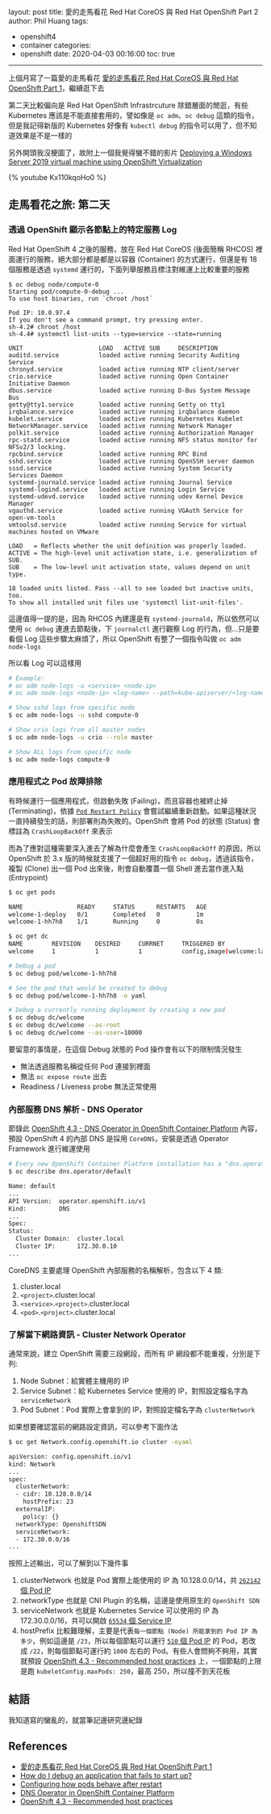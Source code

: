 layout: post
title: 愛的走馬看花 Red Hat CoreOS 與 Red Hat OpenShift Part 2
author: Phil Huang
tags:
  - openshift4
  - container
categories:
  - openshift
date: 2020-04-03 00:16:00
toc: true
---

上個月寫了一篇愛的走馬看花 [愛的走馬看花 Red Hat CoreOS 與 Red Hat OpenShift Part 1][1]，繼續逛下去

第二天比較偏向是 Red Hat OpenShift Infrastrcuture 除錯層面的閒逛，有些 Kubernetes 應該是不能直接套用的，譬如像是 `oc adm`、`oc debug` 這類的指令，但是我記得新版的 Kubernetes 好像有 `kubectl debug` 的指令可以用了，但不知道效果是不是一樣的

另外開頭我沒梗圖了，故附上一個我覺得蠻不錯的影片 [Deploying a Windows Server 2019 virtual machine using OpenShift Virtualization][8]

{% youtube Kx110kqoHo0 %}

<!--more-->

## 走馬看花之旅: 第二天
### 透過 OpenShift 顯示各節點上的特定服務 Log

Red Hat OpenShift 4 之後的服務，放在 Red Hat CoreOS (後面簡稱 RHCOS) 裡面運行的服務，絕大部分都是都是以容器 (Container) 的方式運行，但還是有 18 個服務是透過 `systemd` 運行的，下面列舉服務且標注對維運上比較重要的服務

```
$ oc debug node/compute-0
Starting pod/compute-0-debug ...
To use host binaries, run `chroot /host`

Pod IP: 10.0.97.4
If you don't see a command prompt, try pressing enter.
sh-4.2# chroot /host
sh-4.4# systemctl list-units --type=service --state=running

UNIT                     LOAD   ACTIVE SUB     DESCRIPTION
auditd.service           loaded active running Security Auditing Service
chronyd.service          loaded active running NTP client/server
crio.service             loaded active running Open Container Initiative Daemon
dbus.service             loaded active running D-Bus System Message Bus
getty@tty1.service       loaded active running Getty on tty1
irqbalance.service       loaded active running irqbalance daemon
kubelet.service          loaded active running Kubernetes Kubelet
NetworkManager.service   loaded active running Network Manager
polkit.service           loaded active running Authorization Manager
rpc-statd.service        loaded active running NFS status monitor for NFSv2/3 locking.
rpcbind.service          loaded active running RPC Bind
sshd.service             loaded active running OpenSSH server daemon
sssd.service             loaded active running System Security Services Daemon
systemd-journald.service loaded active running Journal Service
systemd-logind.service   loaded active running Login Service
systemd-udevd.service    loaded active running udev Kernel Device Manager
vgauthd.service          loaded active running VGAuth Service for open-vm-tools
vmtoolsd.service         loaded active running Service for virtual machines hosted on VMware

LOAD   = Reflects whether the unit definition was properly loaded.
ACTIVE = The high-level unit activation state, i.e. generalization of SUB.
SUB    = The low-level unit activation state, values depend on unit type.

18 loaded units listed. Pass --all to see loaded but inactive units, too.
To show all installed unit files use 'systemctl list-unit-files'.
```

這邊值得一提的是，因為 RHCOS 內建還是有 `systemd-journald`，所以依然可以使用 `oc debug` 連進去節點後，下 `journalctl` 進行觀察 Log 的行為，但...只是要看個 Log 這些步驟太麻煩了，所以 OpenShift 有整了一個指令叫做 `oc adm node-logs`

所以看 Log 可以這樣用

```bash
# Example:
# oc adm node-logs -u <service> <node-ip>
# oc adm node-logs <node-ip> <log-name> --path=kube-apiserver/<log-name>

# Show sshd logs from specific node
$ oc adm node-logs -u sshd compute-0

# Show crio logs from all master nodes
$ oc adm node-logs -u crio --role master

# Show ALL logs from specific node
$ oc adm node-logs compute-0
```

### 應用程式之 Pod 故障排除

有時候運行一個應用程式，但啟動失敗 (Failing)，而且容器也被終止掉 (Terminating)，依據 [`Pod Restart Policy`][3] 會嘗試繼續重新啟動。如果這種狀況一直持續發生的話，則部署則為失敗的。OpenShift 會將 Pod 的狀態 (Status) 會標註為 `CrashLoopBackOff` 來表示

而為了應對這種需要深入進去了解為什麼會產生 `CrashLoopBackOff` 的原因，所以 OpenShift 於 3.x 版的時候就支援了一個超好用的指令 `oc debug`，透過該指令，複製 (Clone) 出一個 Pod 出來後，則會自動覆蓋一個 Shell 進去當作進入點 (Entrypoint)

```bash
$ oc get pods

NAME               READY     STATUS      RESTARTS   AGE
welcome-1-deploy   0/1       Completed   0          1m
welcome-1-hh7h8    1/1       Running     0          0s

$ oc get dc
NAME        REVISION    DESIRED     CURRNET     TRIGGERED BY
welcome     1           1           1           config,image(welcome:latest)

# Debug a pod
$ oc debug pod/welcome-1-hh7h8

# See the pod that would be created to debug
$ oc debug pod/welcome-1-hh7h8 -o yaml

# Debug a currently running deployment by creating a new pod
$ oc debug dc/welcome
$ oc debug dc/welcome --as-root
$ oc debug dc/welcome --as-user=10000
```

要留意的事情是，在這個 Debug 狀態的 Pod 操作會有以下的限制情況發生

- 無法透過服務名稱從任何 Pod 連接到裡面
- 無法 `oc expose route` 出去
- Readiness / Liveness probe 無法正常使用

### 內部服務 DNS 解析 - DNS Operator

節錄此 [OpenShift 4.3 - DNS Operator in OpenShift Container Platform][4] 內容，預設 OpenShift 4 的內部 DNS 是採用 `CoreDNS`，安裝是透過 Operator Framework 進行維運使用

```bash
# Every new OpenShift Container Platform installation has a "dns.operator" named "default".
$ oc describe dns.operator/default

Name: default
...
API Version:  operator.openshift.io/v1
Kind:         DNS
...
Spec:
Status:
  Cluster Domain:  cluster.local
  Cluster IP:      172.30.0.10
...
```

CoreDNS 主要處理 OpenShift 內部服務的名稱解析，包含以下 4 類:

1. cluster.local
2. `<project>`.cluster.local
3. `<service>`.`<project>`.cluster.local
4. `<pod>`.`<project>`.cluster.local

### 了解當下網路資訊 - Cluster Network Operator

通常來說，建立 OpenShift 需要三段網段，而所有 IP 網段都不能重複，分別是下列:

1. Node Subnet：給實體主機用的 IP
2. Service Subnet：給 Kubernetes Service 使用的 IP，對照設定檔名字為 `serviceNetwork`
3. Pod Subnet：Pod 實際上會拿到的 IP，對照設定檔名字為 `clusterNetwork`

如果想要確認當前的網路設定資訊，可以參考下面作法

```bash
$ oc get Network.config.openshift.io cluster -oyaml

apiVersion: config.openshift.io/v1
kind: Network
...
spec:
  clusterNetwork:
  - cidr: 10.128.0.0/14
    hostPrefix: 23
  externalIP:
    policy: {}
  networkType: OpenshiftSDN
  serviceNetwork:
  - 172.30.0.0/16
...
```

按照上述輸出，可以了解到以下幾件事
1. clusterNetwork 也就是 Pod 實際上能使用的 IP 為 10.128.0.0/14，共 [`262142` 個 Pod IP][5]
2. networkType 也就是 CNI Plugin 的名稱，這邊是使用原生的 `OpenShift SDN`
3. serviceNetwork 也就是 Kubernetes Service 可以使用的 IP 為 172.30.0.0/16，共可以開啟 [`65534` 個 Service IP][6]
4. hostPrefix 比較難理解，主要是代表`每一個節點 (Node) 所能拿到的 Pod IP 為多少`，例如這邊是 `/23`，所以每個節點可以運行 [`510` 個 Pod IP][9] 的 Pod，若改成 `/22`，則每個節點可運行約 `1000` 左右的 Pod。有些人會問夠不夠用，其實就預設 [OpenShift 4.3 - Recommended host practices][7] 上，一個節點的上限是跑 `kubeletConfig.maxPods: 250`，最高 250，所以撞不到天花板

## 結語

我知道寫的蠻亂的，就當筆記邊研究邊紀錄

## References
- [愛的走馬看花 Red Hat CoreOS 與 Red Hat OpenShift Part 1][1]
- [How do I debug an application that fails to start up?][2]
- [Configuring how pods behave after restart][3]
- [DNS Operator in OpenShift Container Platform][4]
- [OpenShift 4.3 - Recommended host practices][7]

[1]: https://blog.pichuang.com.tw/20200317-openshift-with-coreos-part-1/
[2]: https://cookbook.openshift.org/logging-monitoring-and-debugging/how-do-i-debug-an-application-that-fails-to-start-up.html
[3]: https://docs.openshift.com/container-platform/4.3/nodes/pods/nodes-pods-configuring.html#nodes-pods-configuring-restart_nodes-pods-configuring
[4]: https://docs.openshift.com/container-platform/4.3/networking/dns-operator.html
[5]: http://jodies.de/ipcalc?host=10.128.0.0&mask1=14&mask2=
[6]: http://jodies.de/ipcalc?host=172.30.0.0&mask1=16&mask2=
[7]: https://docs.openshift.com/container-platform/4.3/scalability_and_performance/recommended-host-practices.html#recommended-node-host-practices_
[8]: https://www.youtube.com/watch?v=Kx110kqoHo0&list=PLaR6Rq6Z4IqeGIzsnWX1ifTLwJaYBQSUs&index=39&t=0s
[9]: http://jodies.de/ipcalc?host=10.128.0.0&mask1=23&mask2=